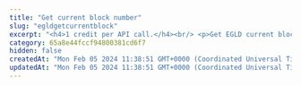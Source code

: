 ```yaml
---
title: "Get current block number"
slug: "egldgetcurrentblock"
excerpt: "<h4>1 credit per API call.</h4><br/> <p>Get EGLD current block number. This is the number of the latest block in the blockchain.</p>"
category: 65a8e44fccf94800381cd6f7
hidden: false
createdAt: "Mon Feb 05 2024 11:38:51 GMT+0000 (Coordinated Universal Time)"
updatedAt: "Mon Feb 05 2024 11:38:51 GMT+0000 (Coordinated Universal Time)"
---
```

